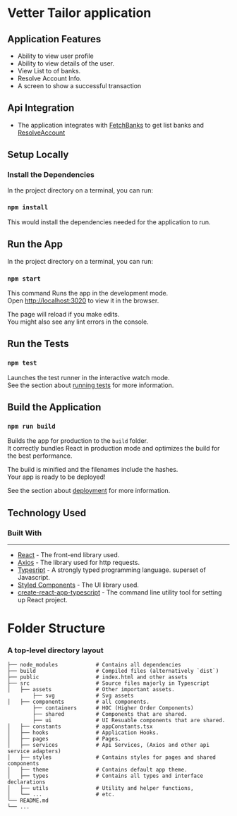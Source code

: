 Vetter Tailor application
============================


## Application Features

- Ability to view user profile
- Ability to view details of the user.
- View List to of banks.
- Resolve Account Info.
- A screen to show a successful transaction


## Api Integration
- The application integrates with [FetchBanks](  https://fitted-staging-api.herokuapp.com/api/v1/bank.banks) to get list banks and [ResolveAccount]( https://fitted-staging-api.herokuapp.com/api/v1/bank/resolveAccount)

## Setup Locally

### Install the Dependencies

In the project directory on a terminal, you can run:



### `npm install`
This would install the dependencies needed for the application to run.

## Run the App

In the project directory on a terminal, you can run:

### `npm start`

This command Runs the app in the development mode.<br>
Open [http://localhost:3020](http://localhost:3044) to view it in the browser.

The page will reload if you make edits.<br>
You might also see any lint errors in the console.


## Run the Tests
### `npm test`

Launches the test runner in the interactive watch mode.<br>
See the section about [running tests](https://facebook.github.io/create-react-app/docs/running-tests) for more information.


## Build the Application

### `npm run build`

Builds the app for production to the `build` folder.<br>
It correctly bundles React in production mode and optimizes the build for the best performance.

The build is minified and the filenames include the hashes.<br>
Your app is ready to be deployed!

See the section about [deployment](https://facebook.github.io/create-react-app/docs/deployment) for more information.


## Technology Used
### Built With
---

- [React](https://reactjs.org/) - The front-end library used.
- [Axios](https://www.npmjs.com/package/axios/) - The library used for http requests.
- [Typesript](https://www.typescriptlang.org/) - A strongly typed programming language. superset of Javascript.
- [Styled Components](https://styled-components.com/) - The UI  library used.
- [create-react-app-typescript](https://create-react-app.dev/docs/adding-typescript/) - The command line utility tool for setting up React project.


Folder Structure 
============================
### A top-level directory layout
    ├── node_modules            # Contains all dependencies
    ├── build                   # Compiled files (alternatively `dist`)
    ├── public                  # index.html and other assets
    ├── src                     # Source files majorly in Typescript
    │   ├── assets              # Other important assets.     
            ├── svg             # Svg assets
    │   ├── components          # all components.
            ├── containers      # HOC (Higher Order Components) 
            ├── shared          # Components that are shared.
            ├── ui              # UI Resuable components that are shared.
    │   ├── constants           # appConstants.tsx
    │   ├── hooks               # Application Hooks.
    │   ├── pages               # Pages.
    │   ├── services            # Api Services, (Axios and other api service adapters)
    │   ├── styles              # Contains styles for pages and shared components
    │   ├── theme               # Contains default app theme.
    │   ├── types               # Contains all types and interface declarations
    │   ├── utils               # Utility and helper functions,
    │   └── ...                 # etc.
    └── README.md
    └── ...
